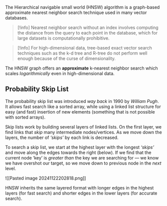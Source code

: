 The Hierarchical navigable small world (HNSW) algorithm is a graph-based approximate nearest neighbor search technique used in many vector databases.

> [!info]
> Nearest neighbor search without an index involves computing the distance from the query to each point in the database, which for large datasets is computationally prohibitive.

> [!info]
> For high-dimensional data, tree-based exact vector search techniques such as the k-d tree and R-tree do not perform well enough because of the curse of dimensionality.

The HNSW graph offers an **approximate** k-nearest neighbor search which scales _logarithmically_ even in high-dimensional data.

## Probability Skip List

The probability skip list was introduced _way back_ in 1990 by _William Pugh_. It allows fast search like a sorted array, while using a linked list structure for easy (and fast) insertion of new elements (something that is not possible with sorted arrays).

Skip lists work by building several layers of linked lists. On the first layer, we find links that _skip_ many intermediate nodes/vertices. As we move down the layers, the number of _‘skips’_ by each link is decreased.

To search a skip list, we start at the highest layer with the longest _‘skips’_ and move along the edges towards the right (below). If we find that the current node ‘key’ is _greater than_ the key we are searching for — we know we have overshot our target, so we move down to previous node in the _next_ level.

![[Pasted image 20241122202818.png]]

HNSW inherits the same layered format with longer edges in the highest layers (for fast search) and shorter edges in the lower layers (for accurate search).